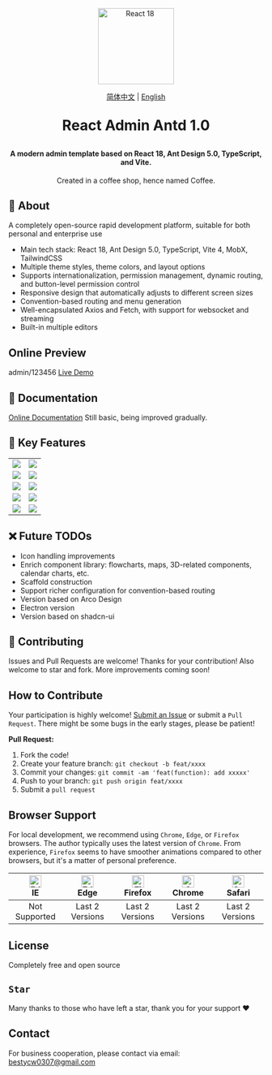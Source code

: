 <p align="center">
  <img  style='width: 150px;' src="https://bestycw.github.io/img-resource.github.io/img/logo.png" alt="React 18">
</p>

<div align="center">

[简体中文](./README.md) | [English](./README.en-US.md)

</div>

<h1 align="center" style="margin: 30px 0 30px; font-weight: bold;">React Admin Antd 1.0</h1>
<h4 align="center">A modern admin template based on React 18, Ant Design 5.0, TypeScript, and Vite.</h4>
<p align="center">
  Created in a coffee shop, hence named Coffee.
</p>

## 🚀 About
   A completely open-source rapid development platform, suitable for both personal and enterprise use
   * Main tech stack: React 18, Ant Design 5.0, TypeScript, Vite 4, MobX, TailwindCSS
   * Multiple theme styles, theme colors, and layout options
   * Supports internationalization, permission management, dynamic routing, and button-level permission control
   * Responsive design that automatically adjusts to different screen sizes
   * Convention-based routing and menu generation
   * Well-encapsulated Axios and Fetch, with support for websocket and streaming
   * Built-in multiple editors

## Online Preview
  admin/123456
  [Live Demo](https://bestycw.github.io/react-admin-antd/)

## 📝 Documentation
  [Online Documentation](https://bestycw.github.io/coffee-react-admin-docs/)
  Still basic, being improved gradually.

## 🚀 Key Features

<table>
    <tr>
        <td><img src="https://bestycw.github.io/img-resource.github.io/img/%E7%99%BB%E5%BD%95%E9%A1%B5.png"/></td>
        <td><img src="https://bestycw.github.io/img-resource.github.io/img/%E9%A6%96%E9%A1%B5.png"/></td>
    </tr>
    <tr>
        <td><img src="https://bestycw.github.io/img-resource.github.io/img/%E8%AF%B7%E6%B1%82%E5%8A%9F%E8%83%BD.png"/></td>
        <td><img src="https://bestycw.github.io/img-resource.github.io/img/%E9%A6%96%E9%A1%B5-%E7%BB%8F%E5%85%B8%E9%A3%8E%E6%A0%BC.png"/></td>
    </tr>
    <tr>
        <td><img src="https://bestycw.github.io/img-resource.github.io/img/%E8%A1%A8%E5%8D%95%E5%8A%9F%E8%83%BD.png"/></td>
        <td><img src="https://bestycw.github.io/img-resource.github.io/img/%E8%A1%A8%E6%A0%BC%E5%8A%9F%E8%83%BD.png"/></td>
    </tr>
    <tr>
        <td><img src="https://bestycw.github.io/img-resource.github.io/img/%E7%BC%96%E8%BE%91%E5%99%A8.png"/></td>
        <td><img src="https://bestycw.github.io/img-resource.github.io/img/%E7%BB%84%E4%BB%B6%E5%8A%9F%E8%83%BD.png"/></td>
    </tr>	 
    <tr>
        <td><img src="https://bestycw.github.io/img-resource.github.io/img/%E5%B0%8F%E5%B1%8F%E5%B9%95.png"/></td>
        <td><img src="https://bestycw.github.io/img-resource.github.io/img/%E7%B3%BB%E7%BB%9F%E9%85%8D%E7%BD%AE.png"/></td>
    </tr>
</table>

## ❌ Future TODOs
  * Icon handling improvements
  * Enrich component library: flowcharts, maps, 3D-related components, calendar charts, etc.
  * Scaffold construction
  * Support richer configuration for convention-based routing
  * Version based on Arco Design
  * Electron version
  * Version based on shadcn-ui

## 🤝 Contributing

Issues and Pull Requests are welcome! Thanks for your contribution! Also welcome to star and fork. More improvements coming soon!

## How to Contribute

Your participation is highly welcome! [Submit an Issue](https://github.com/bestycw/react-admin-antd/issues) or submit a `Pull Request`. There might be some bugs in the early stages, please be patient!

**Pull Request:**

1. Fork the code!
2. Create your feature branch: `git checkout -b feat/xxxx`
3. Commit your changes: `git commit -am 'feat(function): add xxxxx'`
4. Push to your branch: `git push origin feat/xxxx`
5. Submit a `pull request`

## Browser Support

For local development, we recommend using `Chrome`, `Edge`, or `Firefox` browsers. The author typically uses the latest version of `Chrome`.
From experience, `Firefox` seems to have smoother animations compared to other browsers, but it's a matter of personal preference.

| [<img src="https://raw.githubusercontent.com/alrra/browser-logos/master/src/edge/edge_48x48.png" alt=" Edge" width="24px" height="24px" />](http://godban.github.io/browsers-support-badges/)</br>IE | [<img src="https://raw.githubusercontent.com/alrra/browser-logos/master/src/edge/edge_48x48.png" alt=" Edge" width="24px" height="24px" />](http://godban.github.io/browsers-support-badges/)</br>Edge | [<img src="https://raw.githubusercontent.com/alrra/browser-logos/master/src/firefox/firefox_48x48.png" alt="Firefox" width="24px" height="24px" />](http://godban.github.io/browsers-support-badges/)</br>Firefox | [<img src="https://raw.githubusercontent.com/alrra/browser-logos/master/src/chrome/chrome_48x48.png" alt="Chrome" width="24px" height="24px" />](http://godban.github.io/browsers-support-badges/)</br>Chrome | [<img src="https://raw.githubusercontent.com/alrra/browser-logos/master/src/safari/safari_48x48.png" alt="Safari" width="24px" height="24px" />](http://godban.github.io/browsers-support-badges/)</br>Safari |
| :--------------------------------------------------------------------------------------------------------------------------------------------------------------------------------------------------: | :----------------------------------------------------------------------------------------------------------------------------------------------------------------------------------------------------: | :---------------------------------------------------------------------------------------------------------------------------------------------------------------------------------------------------------------: | :-----------------------------------------------------------------------------------------------------------------------------------------------------------------------------------------------------------: | :-----------------------------------------------------------------------------------------------------------------------------------------------------------------------------------------------------------: |
|                                                                                             Not Supported                                                                                              |                                                                                          Last 2 Versions                                                                                           |                                                                                               Last 2 Versions                                                                                                |                                                                                             Last 2 Versions                                                                                              |                                                                                             Last 2 Versions                                                                                              |

## License

Completely free and open source

## `Star`

Many thanks to those who have left a star, thank you for your support :heart:

## Contact

For business cooperation, please contact via email: bestycw0307@gmail.com 